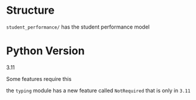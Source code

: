 # Structure

`student_performance/` has the student performance model

# Python Version

3.11

Some features require this

the `typing` module has a new feature called `NotRequired` that is only in `3.11`